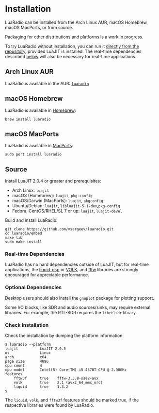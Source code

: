 # Installation

LuaRadio can be installed from the Arch Linux AUR, macOS Homebrew, macOS
MacPorts, or from source.

Packaging for other distributions and platforms is a work in progress.

To try LuaRadio without installation, you can run it [directly from the
repository](../README.md#quickstart), provided LuaJIT is installed. The
real-time dependencies described [below](#real-time-dependencies) will also be
necessary for real-time applications.

## Arch Linux AUR

LuaRadio is available in the AUR: [`luaradio`](https://aur.archlinux.org/packages/luaradio)

## macOS Homebrew

LuaRadio is available in [Homebrew](http://brew.sh/):

```
brew install luaradio
```

## macOS MacPorts

LuaRadio is available in [MacPorts](https://www.macports.org/):

```
sudo port install luaradio
```

## Source

Install LuaJIT 2.0.4 or greater and prerequisites:

* Arch Linux: `luajit`
* macOS (Homebrew): `luajit`, `pkg-config`
* macOS/Darwin (MacPorts): `luajit`, `pkgconfig`
* Ubuntu/Debian: `luajit`, `libluajit-5.1-dev`,`pkg-config`
* Fedora, CentOS/RHEL/SL 7 or up: `luajit`, `luajit-devel`

Build and install LuaRadio:

```
git clone https://github.com/vsergeev/luaradio.git
cd luaradio/embed
make lib
sudo make install
```

### Real-time Dependencies

LuaRadio has no hard dependencies outside of LuaJIT, but for real-time
applications, the [liquid-dsp](https://github.com/jgaeddert/liquid-dsp) or
[VOLK](https://github.com/gnuradio/volk), and [fftw](http://www.fftw.org/)
libraries are strongly encouraged for appreciable performance.

### Optional Dependencies

Desktop users should also install the `gnuplot` package for plotting support.

Some I/O blocks, like SDR and audio sources/sinks, may require external
libraries. For example, the RTL-SDR requires the `librtlsdr` library.

### Check Installation

Check the installation by dumping the platform information:

```
$ luaradio --platform
luajit          LuaJIT 2.0.5
os              Linux
arch            x64
page size       4096
cpu count       4
cpu model       Intel(R) Core(TM) i5-4570T CPU @ 2.90GHz
features
    fftw3f      true    fftw-3.3.8-sse2-avx
    volk        true    2.1 (avx2_64_mmx_orc)
    liquid      true    1.3.2
$
```

The `liquid`, `volk`, and `fftw3f` features should be marked true, if the
respective libraries were found by LuaRadio.

